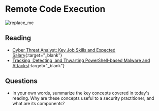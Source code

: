 # Remote Code Execution

![replace_me](https://codeworks.blob.core.windows.net/public/assets/img/illustrations/placeholder.svg)

## Reading

- [Cyber Threat Analyst: Key Job Skills and Expected Salary](https://www.toolbox.com/security/vulnerability-management/articles/cyber-threat-analyst-key-jobs-and-salary/){:target="_blank"}
- [Tracking, Detecting, and Thwarting PowerShell-based Malware and Attacks](https://www.trendmicro.com/vinfo/us/security/news/cybercrime-and-digital-threats/tracking-detecting-and-thwarting-powershell-based-malware-and-attacks){:target="_blank"}


## Questions
- In your own words, summarize the key concepts covered in today's reading. Why are these concepts useful to a security practitioner, and what are its components?
